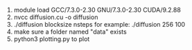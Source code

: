 1. module load GCC/7.3.0-2.30 GNU/7.3.0-2.30 CUDA/9.2.88
2. nvcc diffusion.cu -o diffusion
3. ./diffusion blocksize nsteps
    for example: ./diffusion 256 100
4. make sure a folder named "data" exists
5. python3 plotting.py to plot

